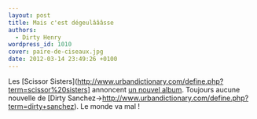 ```yaml
---
layout: post
title: Mais c'est dégeulâââsse
authors:
  - Dirty Henry
wordpress_id: 1010
cover: paire-de-ciseaux.jpg
date: 2012-03-14 23:49:26 +0100
---
```


Les [Scissor
Sisters](http://www.urbandictionary.com/define.php?term=scissor%20sisters]
annoncent
[un nouvel album](http://pitchfork.com/news/45742-scissor-sisters-announce-new-album/).
Toujours aucune nouvelle de [Dirty
Sanchez->http://www.urbandictionary.com/define.php?term=dirty+sanchez). Le monde
va mal !
